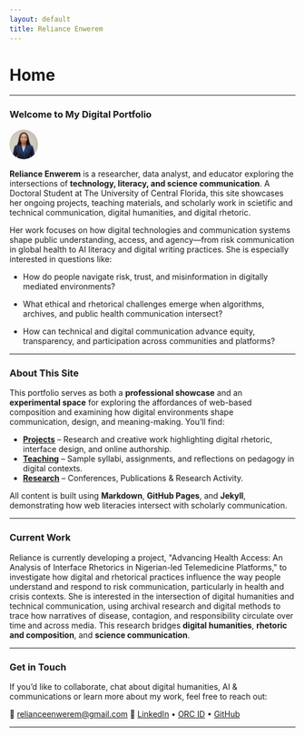 ```yaml
---
layout: default
title: Reliance Enwerem
---
```


<style>

  .featured-image.jpg {
    float: left;
  }

img {
  border-radius: 30px;
  max-width: 10%;
  height: auto;
  }
</style>



# Home

---

### **Welcome to My Digital Portfolio**

![featured-image](/assets/featured-image-2.png)

**Reliance Enwerem** is a researcher, data analyst, and educator exploring the intersections of **technology, literacy, and science communication**. A Doctoral Student at The University of Central Florida, this site showcases her ongoing projects, teaching materials, and scholarly work in scietific and technical communication, digital humanities, and digital rhetoric.

Her work focuses on how digital technologies and communication systems shape public understanding, access, and agency—from risk communication in global health to AI literacy and digital writing practices. She is especially interested in questions like:

* How do people navigate risk, trust, and misinformation in digitally mediated environments?

* What ethical and rhetorical challenges emerge when algorithms, archives, and public health communication intersect?

* How can technical and digital communication advance equity, transparency, and participation across communities and platforms?

---

### **About This Site**

This portfolio serves as both a **professional showcase** and an **experimental space** for exploring the affordances of web-based composition and examining how digital environments shape communication, design, and meaning-making. You’ll find:

* **[Projects](projects/)** – Research and creative work highlighting digital rhetoric, interface design, and online authorship.
* **[Teaching](teaching/)** – Sample syllabi, assignments, and reflections on pedagogy in digital contexts.
* **[Research](research/)** – Conferences, Publications & Research Activity.

All content is built using **Markdown**, **GitHub Pages**, and **Jekyll**, demonstrating how web literacies intersect with scholarly communication.

---

### **Current Work**

Reliance is currently developing a project, "Advancing Health Access: An Analysis of Interface Rhetorics in Nigerian-led Telemedicine Platforms," to investigate how digital and rhetorical practices influence the way people understand and respond to risk communication, particularly in health and crisis contexts. She is interested in the intersection of digital humanities and technical communication, using archival research and digital methods to trace how narratives of disease, contagion, and responsibility circulate over time and across media. This research bridges **digital humanities**, **rhetoric and composition**, and **science communication**.

---

### **Get in Touch**

If you’d like to collaborate, chat about digital humanities, AI & communications or learn more about my work, feel free to reach out:

📧 [relianceenwerem@gmail.com](mailto:relianceenwerem@gmail.com)
🔗 [LinkedIn](www.linkedin.com/in/reliance-enwerem) • [ORC ID](0009-0001-2075-4024) • [GitHub](https://github.com/relianceenwerem)

---

